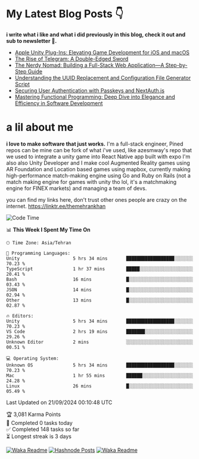 # My Latest Blog Posts 👇
**i write what i like and what i did previously in this blog, check it out and sub to newsletter 🫡.**

<!-- HASHNODE_BLOG:START -->
- [Apple Unity Plug-Ins: Elevating Game Development for iOS and macOS](https://themehrankhan.hashnode.dev/apple-unity-plug-ins-elevating-game-development-for-ios-and-macos)
- [The Rise of Telegram: A Double-Edged Sword](https://themehrankhan.hashnode.dev/the-rise-of-telegram-a-double-edged-sword)
- [The Nerdy Nomad: Building a Full-Stack Web Application—A Step-by-Step Guide](https://themehrankhan.hashnode.dev/the-nerdy-nomad-building-a-full-stack-web-applicationa-step-by-step-guide)
- [Understanding the UUID Replacement and Configuration File Generator Script](https://themehrankhan.hashnode.dev/understanding-the-uuid-replacement-and-configuration-file-generator-script)
- [Securing User Authentication with Passkeys and NextAuth.js](https://themehrankhan.hashnode.dev/securing-user-authentication-with-passkeys-and-nextauthjs)
- [Mastering Functional Programming: Deep Dive into Elegance and Efficiency in Software Development](https://themehrankhan.hashnode.dev/mastering-functional-programming-deep-dive-into-elegance-and-efficiency-in-software-development)

<!-- HASHNODE_BLOG:END -->

# a lil about me
**i love to make  software that just works.**
I'm a full-stack engineer, Pined repos can be mine can be fork of what i've used, like azesmway's repo that we used to integrate a unity game into React Native app built with expo I'm also also Unity Developer and I make cool Augmented Reality games using AR Foundation and Location based games using mapbox, currently making high-performance match-making engine using Go and Ruby on Rails (not a match making engine for games with unity tho lol, it's a matchmaking engine for FINEX markets) and managing a team of devs.

you can find my links here, don't trust other ones people are crazy on the internet.
https://linktr.ee/themehrankhan

<!--START_SECTION:waka-->
![Code Time](http://img.shields.io/badge/Code%20Time-629%20hrs%2010%20mins-blue)

📊 **This Week I Spent My Time On** 

```text
🕑︎ Time Zone: Asia/Tehran

💬 Programming Languages: 
Unity                    5 hrs 34 mins       ██████████████████░░░░░░░   70.23 % 
TypeScript               1 hr 37 mins        █████░░░░░░░░░░░░░░░░░░░░   20.41 % 
Bash                     16 mins             █░░░░░░░░░░░░░░░░░░░░░░░░   03.43 % 
JSON                     14 mins             █░░░░░░░░░░░░░░░░░░░░░░░░   02.94 % 
Other                    13 mins             █░░░░░░░░░░░░░░░░░░░░░░░░   02.87 % 

🔥 Editors: 
Unity                    5 hrs 34 mins       ██████████████████░░░░░░░   70.23 % 
VS Code                  2 hrs 19 mins       ███████░░░░░░░░░░░░░░░░░░   29.26 % 
Unknown Editor           2 mins              ░░░░░░░░░░░░░░░░░░░░░░░░░   00.51 % 

💻 Operating System: 
Unknown OS               5 hrs 34 mins       ██████████████████░░░░░░░   70.23 % 
Mac                      1 hr 55 mins        ██████░░░░░░░░░░░░░░░░░░░   24.28 % 
Linux                    26 mins             █░░░░░░░░░░░░░░░░░░░░░░░░   05.49 % 
```


 Last Updated on 21/09/2024 00:10:48 UTC
<!--END_SECTION:waka-->

<!-- TODO-IST:START -->
🏆  3,081 Karma Points           
🌸  Completed 0 tasks today           
✅  Completed 148 tasks so far           
⏳  Longest streak is 3 days
<!-- TODO-IST:END -->

[![Waka Readme](https://github.com/TheMehranKhan/themehrankhan/actions/workflows/main.yml/badge.svg)](https://github.com/TheMehranKhan/themehrankhan/actions/workflows/main.yml)
[![Hashnode Posts](https://github.com/TheMehranKhan/themehrankhan/actions/workflows/hashnode.yml/badge.svg)](https://github.com/TheMehranKhan/themehrankhan/actions/workflows/hashnode.yml)
[![Waka Readme](https://github.com/TheMehranKhan/themehrankhan/actions/workflows/waka.yml/badge.svg)](https://github.com/TheMehranKhan/themehrankhan/actions/workflows/waka.yml)
